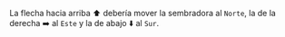 La flecha hacia arriba :arrow_up: debería mover la sembradora al `Norte`, la de la derecha :arrow_right: al `Este` y la de abajo :arrow_down: al `Sur`.
